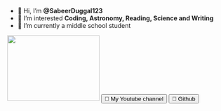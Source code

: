 - 👋 Hi, I’m <b>@SabeerDuggal123</b>
- 👀 I’m interested <b>Coding, Astronomy, Reading, Science and Writing</b>
- 🌱 I’m currently a middle school student
<image src  = 'https://github.com/SabeerDuggal123/SabeerDuggal123/blob/main/Telescope.gif'  width = 210 height = 150>
  <a href = 'https://www.youtube.com/channel/UC8RY_2Edd4NbvXCoRdg8X4w'><button>🔗 My Youtube channel</button></a>
  <a href = 'https://github.com/SabeerDuggal123/'><button>🔗 Github </button></a>
  
<!---
SabeerDuggal123/SabeerDuggal123 is a ✨ special ✨ repository because its `README.md` (this file) appears on your GitHub profile.
You can click the Preview link to take a look at your changes.
--->
